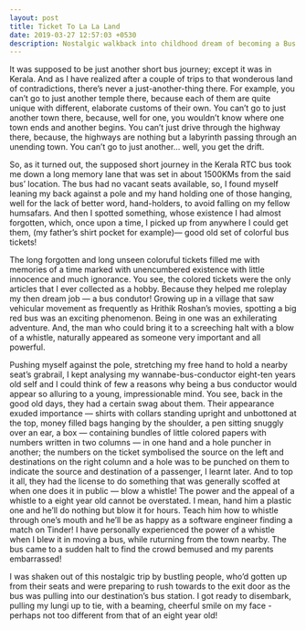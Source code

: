 ```yaml
---
layout: post
title: Ticket To La La Land
date: 2019-03-27 12:57:03 +0530
description: Nostalgic walkback into childhood dream of becoming a Bus Conductor
---
```


It was supposed to be just another short bus journey; except it was in Kerala. And as I have realized after a couple of trips to that wonderous land of contradictions, there’s never a just-another-thing there. For example, you can’t go to just another temple there, because each of them are quite unique with different, elaborate customs of their own. You can’t go to just another town there, because, well for one, you wouldn’t know where one town ends and another begins. You can’t just drive through the highway there, because, the highways are nothing but a labyrinth passing through an unending town. You can’t go to just another… well, you get the drift.

So, as it turned out, the supposed short journey in the Kerala RTC bus took me down a long memory lane that was set in about 1500KMs from the said bus’ location. The bus had no vacant seats available, so, I found myself leaning my back against a pole and my hand holding one of those hanging, well for the lack of better word, hand-holders, to avoid falling on my fellow humsafars. And then I spotted something, whose existence I had almost forgotten, which, once upon a time, I picked up from anywhere I could get them, (my father’s shirt pocket for example)— good old set of colorful bus tickets!

The long forgotten and long unseen coloruful tickets filled me with memories of a time marked with unencumbered existence with little innocence and much ignorance. You see, the colored tickets were the only articles that I ever collected as a hobby. Because they helped me roleplay my then dream job — a bus condutor! Growing up in a village that saw vehicular movement as frequently as Hrithik Roshan’s movies, spotting a big red bus was an exciting phenomenon. Being in one was an exhilerating adventure. And, the man who could bring it to a screeching halt with a blow of a whistle, naturally appeared as someone very important and all powerful.

Pushing myself against the pole, stretching my free hand to hold a nearby seat’s grabrail, I kept analysing my wannabe-bus-conductor eight-ten years old self and I could think of few a reasons why being a bus conductor would appear so alluring to a young, impressionable mind. You see, back in the good old days, they had a certain swag about them. Their appearance exuded importance — shirts with collars standing upright and unbottoned at the top, money filled bags hanging by the shoulder, a pen sitting snuggly over an ear, a box — containing bundles of little colored papers with numbers written in two columns — in one hand and a hole puncher in another; the numbers on the ticket symbolised the source on the left and destinations on the right column and a hole was to be punched on them to indicate the source and destination of a passenger, I learnt later. And to top it all, they had the license to do something that was generally scoffed at when one does it in public — blow a whistle! The power and the appeal of a whistle to a eight year old cannot be overstated. I mean, hand him a plastic one and he’ll do nothing but blow it for hours. Teach him how to whistle through one’s mouth and he’ll be as happy as a software engineer finding a match on Tinder! I have personally experienced the power of a whistle when I blew it in moving a bus, while ruturning from the town nearby. The bus came to a sudden halt to find the crowd bemused and my parents embarrassed!

I was shaken out of this nostalgic trip by bustling people, who’d gotten up from their seats and were preparing to rush towards to the exit door as the bus was pulling into our destination’s bus station. I got ready to disembark, pulling my lungi up to tie, with a beaming, cheerful smile on my face - perhaps not too different from that of an eight year old!

